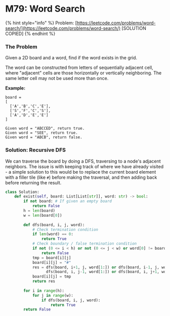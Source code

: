 # M79: Word Search

{% hint style="info" %}
Problem: [https://leetcode.com/problems/word-search/](https://leetcode.com/problems/word-search/) \[SOLUTION COPIED\]
{% endhint %}

### The Problem

Given a 2D board and a word, find if the word exists in the grid.

The word can be constructed from letters of sequentially adjacent cell, where "adjacent" cells are those horizontally or vertically neighboring. The same letter cell may not be used more than once.

**Example:**

```text
board =
[
  ['A','B','C','E'],
  ['S','F','C','S'],
  ['A','D','E','E']
]

Given word = "ABCCED", return true.
Given word = "SEE", return true.
Given word = "ABCB", return false.
```

### Solution: Recursive DFS

We can traverse the board by doing a DFS, traversing to a node's adjacent neighbors. The issue is with keeping track of where we have already visited - a simple solution to this would be to replace the current board element with a filler tile \(like `#`\)  before making the traversal, and then adding back before returning the result.

```python
class Solution:
    def exist(self, board: List[List[str]], word: str) -> bool:
        if not board: # If given an empty board
            return False
        h = len(board)
        w = len(board[0])
        
        def dfs(board, i, j, word):
            # Check termination condition
            if len(word) == 0:
                return True
            # Check boundary / false termination condition
            if not (0 <= i < h) or not (0 <= j < w) or word[0] != board[i][j]:
                return False
            tmp = board[i][j]
            board[i][j] = "#"
            res = dfs(board, i+1, j, word[1:]) or dfs(board, i-1, j, word[1:]) or 
                  dfs(board, i, j-1, word[1:]) or dfs(board, i, j+1, word[1:])
            board[i][j] = tmp
            return res
        
        for i in range(h):
            for j in range(w):
                if dfs(board, i, j, word):
                    return True
        return False
```

